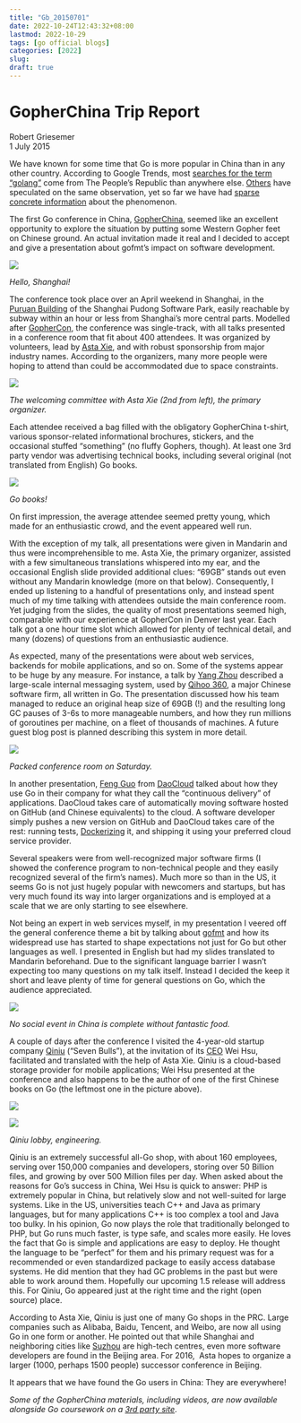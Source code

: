 ```yaml
---
title: "Gb_20150701"
date: 2022-10-24T12:43:32+08:00
lastmod: 2022-10-29
tags: [go official blogs]
categories: [2022]
slug:
draft: true
---
```

# GopherChina Trip Report

Robert Griesemer  
1 July 2015

We have known for some time that Go is more popular in China than in any other country. According to Google Trends, most [searches for the term “golang”](https://www.google.com/trends/explore#q=golang) come from The People’s Republic than anywhere else. [Others](http://herman.asia/why-is-go-popular-in-china) have speculated on the same observation, yet so far we have had [sparse concrete information](https://news.ycombinator.com/item?id=8872400) about the phenomenon.

The first Go conference in China, [GopherChina](http://gopherchina.org/), seemed like an excellent opportunity to explore the situation by putting some Western Gopher feet on Chinese ground. An actual invitation made it real and I decided to accept and give a presentation about gofmt’s impact on software development.

![](https://go.dev/blog/gopherchina/image04.jpg)

_Hello, Shanghai!_

The conference took place over an April weekend in Shanghai, in the [Puruan Building](https://www.google.com/maps/place/Puruan+Bldg,+Pudong,+Shanghai,+China) of the Shanghai Pudong Software Park, easily reachable by subway within an hour or less from Shanghai’s more central parts. Modelled after [GopherCon](http://www.gophercon.com/), the conference was single-track, with all talks presented in a conference room that fit about 400 attendees. It was organized by volunteers, lead by [Asta Xie](https://github.com/astaxie), and with robust sponsorship from major industry names. According to the organizers, many more people were hoping to attend than could be accommodated due to space constraints.

![](https://go.dev/blog/gopherchina/image01.jpg)

_The welcoming committee with Asta Xie (2nd from left), the primary organizer._

Each attendee received a bag filled with the obligatory GopherChina t-shirt, various sponsor-related informational brochures, stickers, and the occasional stuffed “something” (no fluffy Gophers, though). At least one 3rd party vendor was advertising technical books, including several original (not translated from English) Go books.

![](https://go.dev/blog/gopherchina/image05.jpg)

_Go books!_

On first impression, the average attendee seemed pretty young, which made for an enthusiastic crowd, and the event appeared well run.

With the exception of my talk, all presentations were given in Mandarin and thus were incomprehensible to me. Asta Xie, the primary organizer, assisted with a few simultaneous translations whispered into my ear, and the occasional English slide provided additional clues: “69GB” stands out even without any Mandarin knowledge (more on that below). Consequently, I ended up listening to a handful of presentations only, and instead spent much of my time talking with attendees outside the main conference room. Yet judging from the slides, the quality of most presentations seemed high, comparable with our experience at GopherCon in Denver last year. Each talk got a one hour time slot which allowed for plenty of technical detail, and many (dozens) of questions from an enthusiastic audience.

As expected, many of the presentations were about web services, backends for mobile applications, and so on. Some of the systems appear to be huge by any measure. For instance, a talk by [Yang Zhou](http://gopherchina.org/user/zhouyang) described a large-scale internal messaging system, used by [Qihoo 360](http://www.360.cn/), a major Chinese software firm, all written in Go. The presentation discussed how his team managed to reduce an original heap size of 69GB (!) and the resulting long GC pauses of 3-6s to more manageable numbers, and how they run millions of goroutines per machine, on a fleet of thousands of machines. A future guest blog post is planned describing this system in more detail.

![](https://go.dev/blog/gopherchina/image03.jpg)

_Packed conference room on Saturday._

In another presentation, [Feng Guo](http://gopherchina.org/user/guofeng) from [DaoCloud](https://www.daocloud.io/) talked about how they use Go in their company for what they call the “continuous delivery” of applications. DaoCloud takes care of automatically moving software hosted on GitHub (and Chinese equivalents) to the cloud. A software developer simply pushes a new version on GitHub and DaoCloud takes care of the rest: running tests, [Dockerizing](https://www.docker.com/) it, and shipping it using your preferred cloud service provider.

Several speakers were from well-recognized major software firms (I showed the conference program to non-technical people and they easily recognized several of the firm’s names). Much more so than in the US, it seems Go is not just hugely popular with newcomers and startups, but has very much found its way into larger organizations and is employed at a scale that we are only starting to see elsewhere.

Not being an expert in web services myself, in my presentation I veered off the general conference theme a bit by talking about [gofmt](https://go.dev/cmd/gofmt/) and how its widespread use has started to shape expectations not just for Go but other languages as well. I presented in English but had my slides translated to Mandarin beforehand. Due to the significant language barrier I wasn’t expecting too many questions on my talk itself. Instead I decided the keep it short and leave plenty of time for general questions on Go, which the audience appreciated.

![](https://go.dev/blog/gopherchina/image06.jpg)

_No social event in China is complete without fantastic food._

A couple of days after the conference I visited the 4-year-old startup company [Qiniu](http://www.qiniu.com/) (“Seven Bulls”), at the invitation of its [CEO](http://gopherchina.org/user/xushiwei) Wei Hsu, facilitated and translated with the help of Asta Xie. Qiniu is a cloud-based storage provider for mobile applications; Wei Hsu presented at the conference and also happens to be the author of one of the first Chinese books on Go (the leftmost one in the picture above).

![](https://go.dev/blog/gopherchina/image02.jpg)

![](https://go.dev/blog/gopherchina/image00.jpg)

_Qiniu lobby, engineering._

Qiniu is an extremely successful all-Go shop, with about 160 employees, serving over 150,000 companies and developers, storing over 50 Billion files, and growing by over 500 Million files per day. When asked about the reasons for Go’s success in China, Wei Hsu is quick to answer: PHP is extremely popular in China, but relatively slow and not well-suited for large systems. Like in the US, universities teach C++ and Java as primary languages, but for many applications C++ is too complex a tool and Java too bulky. In his opinion, Go now plays the role that traditionally belonged to PHP, but Go runs much faster, is type safe, and scales more easily. He loves the fact that Go is simple and applications are easy to deploy. He thought the language to be “perfect” for them and his primary request was for a recommended or even standardized package to easily access database systems. He did mention that they had GC problems in the past but were able to work around them. Hopefully our upcoming 1.5 release will address this. For Qiniu, Go appeared just at the right time and the right (open source) place.

According to Asta Xie, Qiniu is just one of many Go shops in the PRC. Large companies such as Alibaba, Baidu, Tencent, and Weibo, are now all using Go in one form or another. He pointed out that while Shanghai and neighboring cities like [Suzhou](https://www.google.com/maps/place/Suzhou,+Jiangsu,+China) are high-tech centres, even more software developers are found in the Beijing area. For 2016,  Asta hopes to organize a larger (1000, perhaps 1500 people) successor conference in Beijing.

It appears that we have found the Go users in China: They are everywhere!

_Some of the GopherChina materials, including videos, are now available alongside Go coursework on a_ [_3rd party site_](http://www.imooc.com/view/407).
